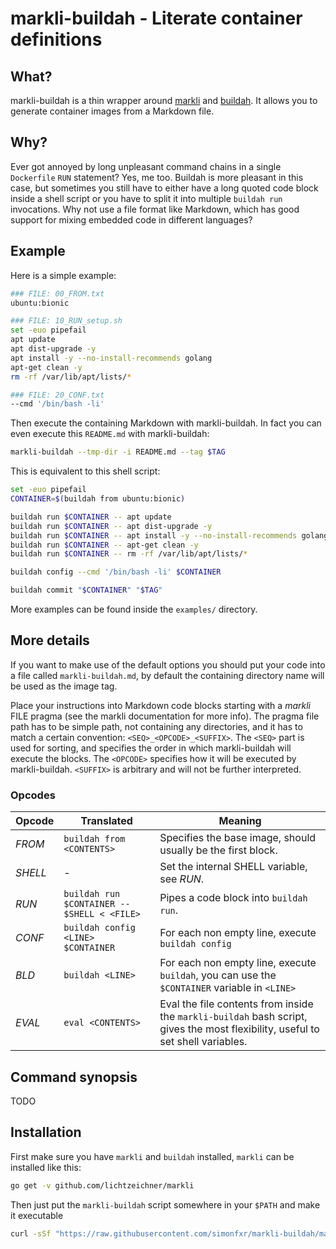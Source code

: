 # markli-buildah - Literate container definitions

## What?

markli-buildah is a thin wrapper around
[markli](https://github.com/lichtzeichner/markli) and
[buildah](https://github.com/containers/buildah). It allows you to generate
container images from a Markdown file.

## Why?

Ever got annoyed by long unpleasant command chains in a single `Dockerfile`
`RUN` statement? Yes, me too. Buildah is more pleasant in this case, but
sometimes you still have to either have a long quoted code block inside a shell
script or you have to split it into multiple `buildah run` invocations. Why not
use a file format like Markdown, which has good support for mixing embedded code
in different languages?

## Example

Here is a simple example:

```sh
### FILE: 00_FROM.txt
ubuntu:bionic
```

```sh
### FILE: 10_RUN_setup.sh
set -euo pipefail
apt update
apt dist-upgrade -y
apt install -y --no-install-recommends golang
apt-get clean -y
rm -rf /var/lib/apt/lists/*
```

```sh
### FILE: 20_CONF.txt
--cmd '/bin/bash -li'
```

Then execute the containing Markdown with markli-buildah. In fact you can even
execute this `README.md` with markli-buildah:

```sh
markli-buildah --tmp-dir -i README.md --tag $TAG
```

This is equivalent to this shell script:

```sh
set -euo pipefail
CONTAINER=$(buildah from ubuntu:bionic)

buildah run $CONTAINER -- apt update
buildah run $CONTAINER -- apt dist-upgrade -y
buildah run $CONTAINER -- apt install -y --no-install-recommends golang
buildah run $CONTAINER -- apt-get clean -y
buildah run $CONTAINER -- rm -rf /var/lib/apt/lists/*

buildah config --cmd '/bin/bash -li' $CONTAINER

buildah commit "$CONTAINER" "$TAG"
```

More examples can be found inside the `examples/` directory.

## More details

If you want to make use of the default options you should put your code into a
file called `markli-buildah.md`, by default the containing directory name will
be used as the image tag.

Place your instructions into Markdown code blocks starting with a _markli_ FILE
pragma (see the markli documentation for more info). The pragma file path has to
be simple path, not containing any directories, and it has to match a certain
convention: `<SEQ>_<OPCODE>_<SUFFIX>`. The `<SEQ>` part is used for sorting, and
specifies the order in which markli-buildah will execute the blocks. The
`<OPCODE>` specifies how it will be executed by markli-buildah. `<SUFFIX>` is
arbitrary and will not be further interpreted.

### Opcodes

| Opcode   | Translated                                  | Meaning                                                                                                                         |
| -------- | -----------                                 | --------                                                                                                                        |
| _FROM_   | `buildah from <CONTENTS>`                   | Specifies the base image, should usually be the first block.                                                                    |
| _SHELL_  | -                                           | Set the internal SHELL variable, see _RUN_.                                                                                     |
| _RUN_    | `buildah run $CONTAINER -- $SHELL < <FILE>` | Pipes a code block into `buildah run`.                                                                                          |
| _CONF_   | `buildah config <LINE> $CONTAINER`          | For each non empty line, execute `buildah config`                                                                               |
| _BLD_    | `buildah <LINE>`                            | For each non empty line, execute `buildah`, you can use the `$CONTAINER` variable in `<LINE>`                                   |
| _EVAL_   | `eval <CONTENTS>`                           | Eval the file contents from inside the `markli-buildah` bash script, gives the most flexibility, useful to set shell variables. |

## Command synopsis

TODO

## Installation

First make sure you have `markli` and `buildah` installed, `markli` can be installed like this:
```sh
go get -v github.com/lichtzeichner/markli
```

Then just put the `markli-buildah` script somewhere in your `$PATH` and make it executable
```sh
curl -sSf "https://raw.githubusercontent.com/simonfxr/markli-buildah/master/markli-buildah" -o markli-buildah && chmod +x markli-buildah
```
